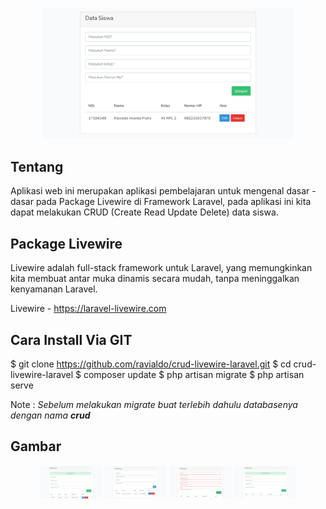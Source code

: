 <p align="center"><img src="https://github.com/ravialdo/crud-livewire-laravel/blob/master/public/img/read.png" width="400"></p>

## Tentang
Aplikasi web ini merupakan aplikasi pembelajaran untuk mengenal dasar - dasar pada Package Livewire di Framework Laravel, pada aplikasi ini kita dapat melakukan CRUD (Create Read Update Delete) data siswa.


## Package Livewire
Livewire adalah full-stack framework untuk Laravel, yang memungkinkan kita membuat antar muka dinamis secara mudah, tanpa meninggalkan kenyamanan Laravel.

Livewire - https://laravel-livewire.com

## Cara Install Via GIT

$ git clone https://github.com/ravialdo/crud-livewire-laravel.git
$ cd crud-livewire-laravel
$ composer update
$ php artisan migrate
$ php artisan serve

Note :
<i>
Sebelum melakukan migrate buat terlebih dahulu databasenya dengan nama <b>crud</b>
</i>

## Gambar

<p align="center">
<img src="https://github.com/ravialdo/crud-livewire-laravel/blob/master/public/img/edit.png" width="100">
<img src="https://github.com/ravialdo/crud-livewire-laravel/blob/master/public/img/update.png" width="100">
<img src="https://github.com/ravialdo/crud-livewire-laravel/blob/master/public/img/validate.png" width="100">
<img src="https://github.com/ravialdo/crud-livewire-laravel/blob/master/public/img/delete.png" width="100">
</p>
